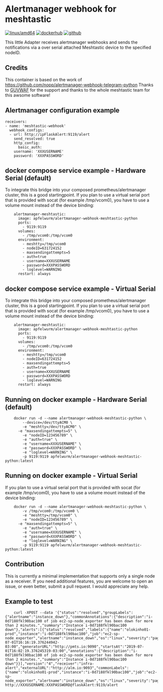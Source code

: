 # Alertmanager webhook for meshtastic

[![linux/amd64](https://github.com/Apfelwurm/alertmanager-webhook-meshtastic-python/actions/workflows/build-linux-image.yml/badge.svg)](https://github.com/Apfelwurm/alertmanager-webhook-meshtastic-python/actions/workflows/build-linux-image.yml)
[![dockerhub](https://img.shields.io/badge/dockerhub-images-important.svg?logo=Docker)](https://hub.docker.com/r/apfelwurm/alertmanager-webhook-meshtastic-python)
[![github](https://img.shields.io/badge/github-repository-important.svg?logo=Github)](https://github.com/Apfelwurm/alertmanager-webhook-meshtastic-python)


This little Adapter receives alertmanager webhooks and sends the notifications via a over serial attached Meshtastic device to the specified nodeID.

## Credits
This container is based on the work of https://github.com/nopp/alertmanager-webhook-telegram-python
Thanks to [GUVWAF](https://github.com/GUVWAF) for the support and thanks to the whole meshtastic team for this awsome software!

##  Alertmanager configuration example
	receivers:
	- name: 'meshtastic-webhook'
	  webhook_configs:
	  - url: http://ipFlaskAlert:9119/alert
	    send_resolved: true
	    http_config:
	      basic_auth:
		username: 'XXXUSERNAME'
		password: 'XXXPASSWORD'

##  docker compose service example - Hardware Serial (default)

To integrate this bridge into your composed prometheus/alertmanager cluster, this is a good startingpoint.
If you plan to use a virtual serial port that is provided with socat (for example /tmp/vcom0), you have to use a volume mount instead of the device binding:

```
    alertmanager-meshtastic:
      image: apfelwurm/alertmanager-webhook-meshtastic-python
      ports:
        - 9119:9119
      volumes:
        - /tmp/vcom0:/tmp/vcom0
      environment:
        - meshtty=/tmp/vcom0
        - nodeID=631724152
        - maxsendingattempts=5
        - auth=true
        - username=XXXUSERNAME
        - password=XXXPASSWORD
        - loglevel=WARNING
      restart: always
```

##  docker compose service example - Virtual Serial

To integrate this bridge into your composed prometheus/alertmanager cluster, this is a good startingpoint.
If you plan to use a virtual serial port that is provided with socat (for example /tmp/vcom0), you have to use a volume mount instead of the device binding:

```
    alertmanager-meshtastic:
      image: apfelwurm/alertmanager-webhook-meshtastic-python
      ports:
        - 9119:9119
      volumes:
        - /tmp/vcom0:/tmp/vcom0
      environment:
        - meshtty=/tmp/vcom0
        - nodeID=631724152
        - maxsendingattempts=5
        - auth=true
        - username=XXXUSERNAME
        - password=XXXPASSWORD
        - loglevel=WARNING
      restart: always
```


##  Running on docker example - Hardware Serial (default)

```
    docker run -d --name alertmanager-webhook-meshtastic-python \
		--device=/dev/ttyACM0 \
		-e "meshtty=/dev/ttyACM0" \
      -e "maxsendingattempts=5" \
    	-e "nodeID=123456789" \
    	-e "auth=true" \
    	-e "username=XXXUSERNAME" \
    	-e "password=XXXPASSWORD" \
    	-e "loglevel=WARNING" \
    	-p 9119:9119 apfelwurm/alertmanager-webhook-meshtastic-python:latest
```

##  Running on docker example - Virtual Serial

If you plan to use a virtual serial port that is provided with socat (for example /tmp/vcom0), you have to use a volume mount instead of the device binding:

```
    docker run -d --name alertmanager-webhook-meshtastic-python \
		-v /tmp/vcom0:/tmp/vcom0 \
		-e "meshtty=/tmp/vcom0" \
    	-e "nodeID=123456789" \
      -e "maxsendingattempts=5" \
    	-e "auth=true" \
    	-e "username=XXXUSERNAME" \
    	-e "password=XXXPASSWORD" \
    	-e "loglevel=WARNING" \
    	-p 9119:9119 apfelwurm/alertmanager-webhook-meshtastic-python:latest
```

## Contribution

This is currently a minimal implementation that supports only a single node as a receiver. If you need additional features, you are welcome to open an issue, or even better, submit a pull request. I would appreciate any help.


## Example to test
```
	curl -XPOST --data '{"status":"resolved","groupLabels":{"alertname":"instance_down"},"commonAnnotations":{"description":"i-0d7188fkl90bac100 of job ec2-sp-node_exporter has been down for more than 2 minutes.","summary":"Instance i-0d7188fkl90bac100 down"},"alerts":[{"status":"resolved","labels":{"name":"olokinho01-prod","instance":"i-0d7188fkl90bac100","job":"ec2-sp-node_exporter","alertname":"instance_down","os":"linux","severity":"page"},"endsAt":"2019-07-01T16:16:19.376244942-03:00","generatorURL":"http://pmts.io:9090","startsAt":"2019-07-01T16:02:19.376245319-03:00","annotations":{"description":"i-0d7188fkl90bac100 of job ec2-sp-node_exporter has been down for more than 2 minutes.","summary":"Instance i-0d7188fkl90bac100 down"}}],"version":"4","receiver":"infra-alert","externalURL":"http://alm.io:9093","commonLabels":{"name":"olokinho01-prod","instance":"i-0d7188fkl90bac100","job":"ec2-sp-node_exporter","alertname":"instance_down","os":"linux","severity":"page"}}' http://XXXUSERNAME:XXXPASSWORD@flaskAlert:9119/alert
```